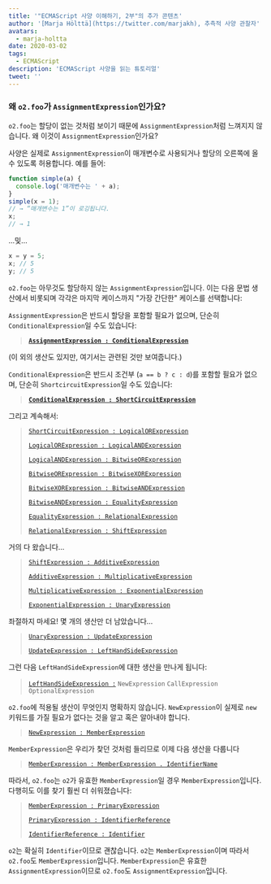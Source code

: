 ```yaml
---
title: '"ECMAScript 사양 이해하기, 2부"의 추가 콘텐츠'
author: '[Marja Hölttä](https://twitter.com/marjakh), 추측적 사양 관찰자'
avatars:
  - marja-holtta
date: 2020-03-02
tags:
  - ECMAScript
description: 'ECMAScript 사양을 읽는 튜토리얼'
tweet: ''
---
```


### 왜 `o2.foo`가 `AssignmentExpression`인가요?

`o2.foo`는 할당이 없는 것처럼 보이기 때문에 `AssignmentExpression`처럼 느껴지지 않습니다. 왜 이것이 `AssignmentExpression`인가요?

사양은 실제로 `AssignmentExpression`이 매개변수로 사용되거나 할당의 오른쪽에 올 수 있도록 허용합니다. 예를 들어:

```js
function simple(a) {
  console.log('매개변수는 ' + a);
}
simple(x = 1);
// → “매개변수는 1”이 로깅됩니다.
x;
// → 1
```

…및…

```js
x = y = 5;
x; // 5
y; // 5
```

`o2.foo`는 아무것도 할당하지 않는 `AssignmentExpression`입니다. 이는 다음 문법 생산에서 비롯되며 각각은 마지막 케이스까지 "가장 간단한" 케이스를 선택합니다:

`AssignmentExpression`은 반드시 할당을 포함할 필요가 없으며, 단순히 `ConditionalExpression`일 수도 있습니다:

> **[`AssignmentExpression : ConditionalExpression`](https://tc39.es/ecma262/#sec-assignment-operators)**

(이 외의 생산도 있지만, 여기서는 관련된 것만 보여줍니다.)

`ConditionalExpression`은 반드시 조건부 (`a == b ? c : d`)를 포함할 필요가 없으며, 단순히 `ShortcircuitExpression`일 수도 있습니다:

> **[`ConditionalExpression : ShortCircuitExpression`](https://tc39.es/ecma262/#sec-conditional-operator)**

그리고 계속해서:

> [`ShortCircuitExpression : LogicalORExpression`](https://tc39.es/ecma262/#prod-ShortCircuitExpression)
>
> [`LogicalORExpression : LogicalANDExpression`](https://tc39.es/ecma262/#prod-LogicalORExpression)
>
> [`LogicalANDExpression : BitwiseORExpression`](https://tc39.es/ecma262/#prod-LogicalANDExpression)
>
> [`BitwiseORExpression : BitwiseXORExpression`](https://tc39.es/ecma262/#prod-BitwiseORExpression)
>
> [`BitwiseXORExpression : BitwiseANDExpression`](https://tc39.es/ecma262/#prod-BitwiseXORExpression)
>
> [`BitwiseANDExpression : EqualityExpression`](https://tc39.es/ecma262/#prod-BitwiseANDExpression)
>
> [`EqualityExpression : RelationalExpression`](https://tc39.es/ecma262/#sec-equality-operators)
>
> [`RelationalExpression : ShiftExpression`](https://tc39.es/ecma262/#prod-RelationalExpression)

<!--truncate-->
거의 다 왔습니다…

> [`ShiftExpression : AdditiveExpression`](https://tc39.es/ecma262/#prod-ShiftExpression)
>
> [`AdditiveExpression : MultiplicativeExpression`](https://tc39.es/ecma262/#prod-AdditiveExpression)
>
> [`MultiplicativeExpression : ExponentialExpression`](https://tc39.es/ecma262/#prod-MultiplicativeExpression)
>
> [`ExponentialExpression : UnaryExpression`](https://tc39.es/ecma262/#prod-ExponentiationExpression)

좌절하지 마세요! 몇 개의 생산만 더 남았습니다…

> [`UnaryExpression : UpdateExpression`](https://tc39.es/ecma262/#prod-UnaryExpression)
>
> [`UpdateExpression : LeftHandSideExpression`](https://tc39.es/ecma262/#prod-UpdateExpression)

그런 다음 `LeftHandSideExpression`에 대한 생산을 만나게 됩니다:

> [`LeftHandSideExpression :`](https://tc39.es/ecma262/#prod-LeftHandSideExpression)
> `NewExpression`
> `CallExpression`
> `OptionalExpression`

`o2.foo`에 적용될 생산이 무엇인지 명확하지 않습니다. `NewExpression`이 실제로 `new` 키워드를 가질 필요가 없다는 것을 알고 혹은 알아내야 합니다.

> [`NewExpression : MemberExpression`](https://tc39.es/ecma262/#prod-NewExpression)

`MemberExpression`은 우리가 찾던 것처럼 들리므로 이제 다음 생산을 다룹니다

> [`MemberExpression : MemberExpression . IdentifierName`](https://tc39.es/ecma262/#prod-MemberExpression)

따라서, `o2.foo`는 `o2`가 유효한 `MemberExpression`일 경우 `MemberExpression`입니다. 다행히도 이를 찾기 훨씬 더 쉬워졌습니다:

> [`MemberExpression : PrimaryExpression`](https://tc39.es/ecma262/#prod-MemberExpression)
>
> [`PrimaryExpression : IdentifierReference`](https://tc39.es/ecma262/#prod-PrimaryExpression)
>
> [`IdentifierReference : Identifier`](https://tc39.es/ecma262/#prod-IdentifierReference)

`o2`는 확실히 `Identifier`이므로 괜찮습니다. `o2`는 `MemberExpression`이며 따라서 `o2.foo`도 `MemberExpression`입니다. `MemberExpression`은 유효한 `AssignmentExpression`이므로 `o2.foo`도 `AssignmentExpression`입니다.
